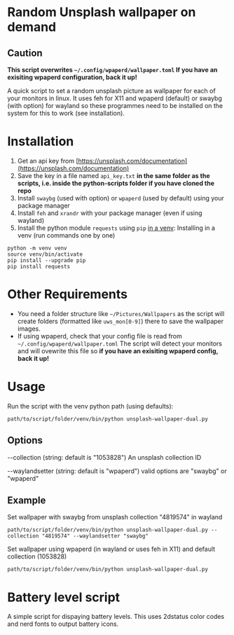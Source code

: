 # Random Unsplash wallpaper on demand

## **Caution**
**This script overwrites `~/.config/wpaperd/wallpaper.toml`
If you have an exisiting wpaperd configuration, back it up!**

A quick script to set a random unsplash picture as wallpaper for each of your monitors in linux. It uses feh for X11 and wpaperd (default) or swaybg (with option) for wayland so these programmes need to be installed on the system for this to work (see installation).


# Installation
1. Get an api key from [https://unsplash.com/documentation](https://unsplash.com/documentation)
2. Save the key in a file named `api_key.txt` **in the same folder as the scripts, i.e. inside the python-scripts folder if you have cloned the repo** 
3. Install `swaybg` (used with option) or `wpaperd` (used by default) using your package manager
4. Install `feh` and `xrandr` with your package manager (even if using wayland)
5. Install the python module `requests` using `pip` [in a venv](https://docs.python.org/3/library/venv.html):
Installing in a venv (run commands one by one)
```
python -m venv venv
source venv/bin/activate
pip install --upgrade pip
pip install requests
```
# Other Requirements
- You need a folder structure like `~/Pictures/Wallpapers` as the script will create folders (formatted like `uws_mon[0-9]`) there to save the wallpaper images.
- If using wpaperd, check that your config file is read from `~/.config/wpaperd/wallpaper.toml` The script will detect your monitors and will ovewrite this file so **if you have an exisiting wpaperd config, back it up!**

# Usage
Run the script with the venv python path (using defaults):
```
path/to/script/folder/venv/bin/python unsplash-wallpaper-dual.py
```

## Options
--collection (string: default is "1053828")
An unsplash collection ID

--waylandsetter (string: default is "wpaperd")
valid options are "swaybg" or "wpaperd"

## Example
Set wallpaper with swaybg from unsplash collection "4819574" in wayland
```
path/to/script/folder/venv/bin/python unsplash-wallpaper-dual.py --collection "4819574" --waylandsetter "swaybg"
```

Set wallpaper using wpaperd (in wayland or uses feh in X11) and default collection (1053828)
```
path/to/script/folder/venv/bin/python unsplash-wallpaper-dual.py 
```

# Battery level script

A simple script for dispaying battery levels. This uses 2dstatus color codes and nerd fonts to output battery icons.
